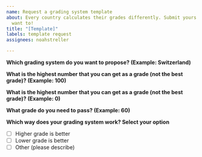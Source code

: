 ```yaml
---
name: Request a grading system template
about: Every country calculates their grades differently. Submit yours here, if you
  want to!
title: "[Template]"
labels: template request
assignees: noahstreller

---
```


**Which grading system do you want to propose? (Example: Switzerland)**


**What is the highest number that you can get as a grade (not the best grade)? (Example: 100)**


**What is the highest number that you can get as a grade (not the best grade)? (Example: 0)**


**What grade do you need to pass? (Example: 60)**


**Which way does your grading system work? Select your option**

- [ ] Higher grade is better
- [ ] Lower grade is better
- [ ] Other (please describe)
